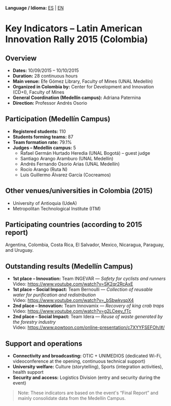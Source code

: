 **Language / Idioma:** [ES](../es/09_Indicadores_Clave.md) | [EN](../en/09_Key_Indicators.md)

# Key Indicators – Latin American Innovation Rally 2015 (Colombia)

## Overview
- **Dates:** 10/09/2015 – 10/10/2015  
- **Duration:** 28 continuous hours  
- **Main venue:** Efe Gómez Library, Faculty of Mines (UNAL Medellín)  
- **Organized in Colombia by:** Center for Development and Innovation (CD+I), Faculty of Mines  
- **General Coordination (Medellín campus):** Adriana Paternina  
- **Direction:** Professor Andrés Osorio

## Participation (Medellín Campus)
- **Registered students:** 110  
- **Students forming teams:** 87  
- **Team formation rate:** 79.1%  
- **Judges – Medellín campus:** 5  
  - Rafael Germán Hurtado Heredia (UNAL Bogotá) – guest judge  
  - Santiago Arango Aramburo (UNAL Medellín)  
  - Andrés Fernando Osorio Arias (UNAL Medellín)  
  - Rocío Arango (Ruta N)  
  - Luis Guillermo Álvarez García (Cocreamos)

## Other venues/universities in Colombia (2015)
- University of Antioquia (UdeA)  
- Metropolitan Technological Institute (ITM)

## Participating countries (according to 2015 report)
Argentina, Colombia, Costa Rica, El Salvador, Mexico, Nicaragua, Paraguay, and Uruguay.

## Outstanding results (Medellín Campus)
- **1st place – Innovation:** Team INGEVAR — *Safety for cyclists and runners*  
  Video: https://www.youtube.com/watch?v=SK2qr2RcAxE  
- **1st place – Social Impact:** Team Bernoulli — *Collection of reusable water for purification and redistribution*  
  Video: https://www.youtube.com/watch?v=_bSbwkyspX4  
- **2nd place – Innovation:** Team Innovamix — *Recovery of king crab traps*  
  Video: https://www.youtube.com/watch?v=g2LCeev_fTc  
- **2nd place – Social Impact:** Team Idera — *Reuse of waste generated by the forestry industry*  
  Video: https://www.powtoon.com/online-presentation/c7XYYFSEFOh/#/

## Support and operations
- **Connectivity and broadcasting:** OTIC + UNIMEDIOS (dedicated Wi-Fi, videoconference at the opening, continuous technical support)  
- **University welfare:** Culture (storytelling), Sports (integration activities), health support  
- **Security and access:** Logistics Division (entry and security during the event)

> Note: These indicators are based on the event's “Final Report” and mainly consolidate data from the Medellín Campus.
